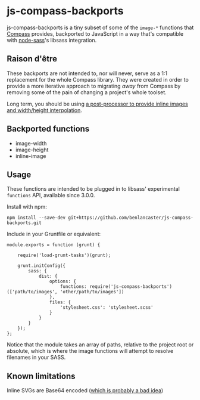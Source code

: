 # js-compass-backports

js-compass-backports is a tiny subset of some of the ```image-*``` functions that [Compass](https://github.com/Compass/compass) provides, backported to JavaScript in a way that's compatible with [node-sass](https://github.com/sass/node-sass)'s libsass integration.

## Raison d'être

These backports are not intended to, nor will never, serve as a 1:1 replacement for the whole Compass library. They were created in order to provide a more iterative approach to migrating _away_ from Compass by removing some of the pain of changing a project's whole toolset.

Long term, you should be using [a post-processor to provide inline images and width/height interpolation](https://github.com/assetsjs/postcss-assets).

## Backported functions

* image-width
* image-height
* inline-image

## Usage

These functions are intended to be plugged in to libsass' experimental ```functions``` API, available since 3.0.0.

Install with npm:

```
npm install --save-dev git+https://github.com/benlancaster/js-compass-backports.git
```

Include in your Gruntfile or equivalent:

```
module.exports = function (grunt) {

    require('load-grunt-tasks')(grunt);

    grunt.initConfig({
        sass: {
            dist: {
                options: {
                    functions: require('js-compass-backports')(['path/to/images', 'other/path/to/images'])
                },
                files: {
                    'stylesheet.css': 'stylesheet.scss'
                }
            }
        }
    });
};
```

Notice that the module takes an array of paths, relative to the project root or absolute, which is where the image functions will attempt to resolve filenames in your SASS.

## Known limitations

Inline SVGs are Base64 encoded ([which is probably a bad idea](https://css-tricks.com/probably-dont-base64-svg/))
